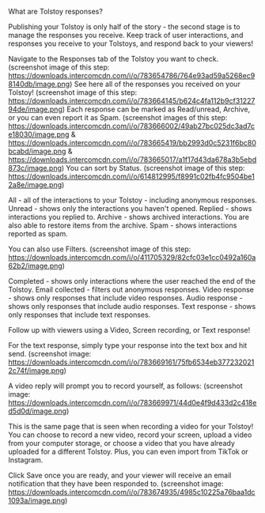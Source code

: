 What are Tolstoy responses? 

Publishing your Tolstoy is only half of the story - the second stage is to manage the responses you receive. Keep track of user interactions, and responses you receive to your Tolstoys, and respond back to your viewers!

Navigate to the Responses tab of the Tolstoy you want to check. (screenshot image of this step: https://downloads.intercomcdn.com/i/o/783654786/764e93ad59a5268ec98140db/image.png)
See here all of the responses you received on your Tolstoy! (screenshot image of this step: https://downloads.intercomcdn.com/i/o/783664145/b624c4fa112b9cf3122794de/image.png)
Each response can be marked as Read/unread, Archive, or you can even report it as Spam. (screenshot images of this step: https://downloads.intercomcdn.com/i/o/783666002/49ab27bc025dc3ad7ce18030/image.png & https://downloads.intercomcdn.com/i/o/783665419/bb2993d0c5231f6bc80bcabd/image.png & https://downloads.intercomcdn.com/i/o/783665017/a1f17d43da678a3b5ebd873c/image.png)
You can sort by Status. (screenshot image of this step: https://downloads.intercomcdn.com/i/o/614812995/f8991c02fb4fc9504be12a8e/image.png)

​All - all of the interactions to your Tolstoy - including anonymous responses.
​Unread - shows only the interactions you haven't opened.
Replied - shows interactions you replied to.
Archive - shows archived interactions. You are also able to restore items from the archive.
Spam - shows interactions reported as spam.

You can also use Filters. (screenshot image of this step: https://downloads.intercomcdn.com/i/o/411705329/82cfc03e1cc0492a160a62b2/image.png)

Completed - shows only interactions where the user reached the end of the Tolstoy.
​Email collected - filters out anonymous responses.
​Video response - shows only responses that include video responses.
​Audio response - shows only responses that include audio responses.
​Text response - shows only responses that include text responses.

Follow up with viewers using a Video, Screen recording, or Text response! 

For the text response, simply type your response into the text box and hit send.
(screenshot image: https://downloads.intercomcdn.com/i/o/783669161/75fb6534eb3772320212c74f/image.png)

A video reply will prompt you to record yourself, as follows:
(screenshot image: https://downloads.intercomcdn.com/i/o/783669971/44d0e4f9d433d2c418ed5d0d/image.png)

This is the same page that is seen when recording a video for your Tolstoy! You can choose to record a new video, record your screen, upload a video from your computer storage, or choose a video that you have already uploaded for a different Tolstoy. Plus, you can even import from TikTok or Instagram.

Click Save once you are ready, and your viewer will receive an email notification that they have been responded to. (screenshot image: https://downloads.intercomcdn.com/i/o/783674935/4985c10225a76baa1dc1093a/image.png)